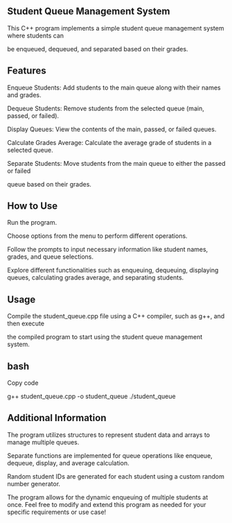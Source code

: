## Student Queue Management System

This C++ program implements a simple student queue management system where students can 

be enqueued, dequeued, and separated based on their grades.

## Features

Enqueue Students: Add students to the main queue along with their names and grades.

Dequeue Students: Remove students from the selected queue (main, passed, or failed).

Display Queues: View the contents of the main, passed, or failed queues.

Calculate Grades Average: Calculate the average grade of students in a selected queue.

Separate Students: Move students from the main queue to either the passed or failed 

queue based on their grades.

## How to Use

Run the program.

Choose options from the menu to perform different operations.

Follow the prompts to input necessary information like student names, grades, and queue 
selections.

Explore different functionalities such as enqueuing, dequeuing, displaying queues, 
calculating grades average, and separating students.


## Usage

Compile the student_queue.cpp file using a C++ compiler, such as g++, and then execute 

the compiled program to start using the student queue management system.

## bash
Copy code

g++ student_queue.cpp -o student_queue
./student_queue

## Additional Information

The program utilizes structures to represent student data and arrays to manage multiple 
queues.

Separate functions are implemented for queue operations like enqueue, dequeue, display, and average calculation.

Random student IDs are generated for each student using a custom random number generator.

The program allows for the dynamic enqueuing of multiple students at once.
Feel free to modify and extend this program as needed for your specific requirements or use case!

